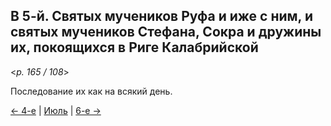 
## В 5-й. Святых мучеников Руфа и иже с ним, и святых мучеников Стефана, Сокра и дружины их, покоящихся в Риге Калабрийской

<*p. 165 / 108*>

Последование их как на всякий день.   
 
[← 4-е](07_04_MES.ru.md) | [Июль](README.md#5-й) | [6-е →](07_06_MES.ru.md)
